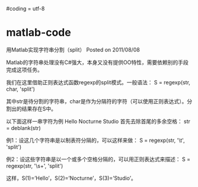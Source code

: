 #coding = utf-8
# matlab-code
用Matlab实现字符串分割（split）
Posted on 2011/08/08 

Matlab的字符串处理没有C#强大，本身又没有提供OO特性，需要依赖别的手段完成这项任务。

我们在这里借助正则表达式函数regexp的split模式。一般语法：
S = regexp(str, char, 'split')

其中str是待分割的字符串，char是作为分隔符的字符（可以使用正则表达式）。分割出的结果存在S中。

以下面这样一串字符为例
Hello Nocturne Studio
首先去除首尾的多余空格：
str = deblank(str)

例1：设这几个字符串是以制表符分隔的，可以这样来做：
S = regexp(str, '\t', 'split')

例2：设这些字符串是以一个或多个空格分隔的，可以用正则表达式来描述：
S = regexp(str, '\s+', 'split')

这样，S(1)=’Hello’，S(2)=’Nocturne’，S(3)=’Studio’。
